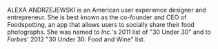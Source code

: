 ALEXA ANDRZEJEWSKI is an American user experience designer and entrepreneur. She is best known as the co-founder and CEO of Foodspotting, an app that allows users to socially share their food photographs. She was named to _Inc._'s 2011 list of "30 Under 30" and to _Forbes_' 2012 "30 Under 30: Food and Wine" list.
